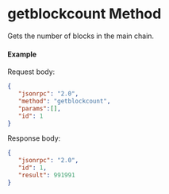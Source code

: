 # getblockcount Method

Gets the number of blocks in the main chain.

#### Example

Request body:

```json
{
   "jsonrpc": "2.0",
   "method": "getblockcount",
   "params":[],
   "id": 1
}
```

Response body:

```json
{
   "jsonrpc": "2.0",
   "id": 1,
   "result": 991991
}
```